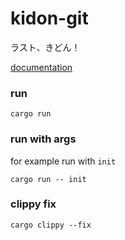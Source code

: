 # kidon-git

ラスト、きどん！

[documentation](https://lhcfl.github.io/kidon-git/) 

### run

```
cargo run
```

### run with args

for example run with `init`

```
cargo run -- init
```

### clippy fix

```
cargo clippy --fix
```
